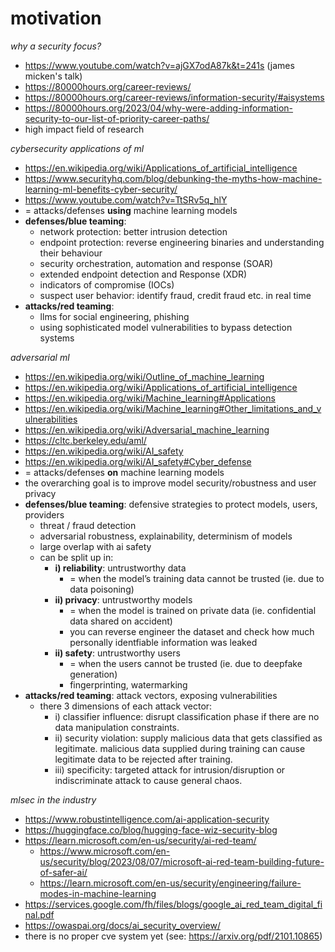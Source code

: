# motivation

*why a security focus?*

- https://www.youtube.com/watch?v=ajGX7odA87k&t=241s (james micken's talk)
- https://80000hours.org/career-reviews/
- https://80000hours.org/career-reviews/information-security/#aisystems
- https://80000hours.org/2023/04/why-were-adding-information-security-to-our-list-of-priority-career-paths/
- high impact field of research

*cybersecurity applications of ml*

- https://en.wikipedia.org/wiki/Applications_of_artificial_intelligence
- https://www.securityhq.com/blog/debunking-the-myths-how-machine-learning-ml-benefits-cyber-security/
- https://www.youtube.com/watch?v=TtSRv5q_hlY
- = attacks/defenses **using** machine learning models
- **defenses/blue teaming**:
	- network protection: better intrusion detection
	- endpoint protection: reverse engineering binaries and understanding their behaviour
	- security orchestration, automation and response (SOAR)
	- extended endpoint detection and Response (XDR)
	- indicators of compromise (IOCs)
	- suspect user behavior: identify fraud, credit fraud etc. in real time
- **attacks/red teaming**:
	- llms for social engineering, phishing
	- using sophisticated model vulnerabilities to bypass detection systems

*adversarial ml*

- https://en.wikipedia.org/wiki/Outline_of_machine_learning
- https://en.wikipedia.org/wiki/Applications_of_artificial_intelligence
- https://en.wikipedia.org/wiki/Machine_learning#Applications
- https://en.wikipedia.org/wiki/Machine_learning#Other_limitations_and_vulnerabilities
- https://en.wikipedia.org/wiki/Adversarial_machine_learning
- https://cltc.berkeley.edu/aml/
- https://en.wikipedia.org/wiki/AI_safety
- https://en.wikipedia.org/wiki/AI_safety#Cyber_defense
- = attacks/defenses **on** machine learning models
- the overarching goal is to improve model security/robustness and user privacy
- **defenses/blue teaming**: defensive strategies to protect models, users, providers
	- threat / fraud detection
	- adversarial robustness, explainability, determinism of models
	- large overlap with ai safety
	- can be split up in:
		- **i) reliability**: untrustworthy data
			- = when the model’s training data cannot be trusted (ie. due to data poisoning)
		- **ii) privacy**: untrustworthy models
			- = when the model is trained on private data (ie. confidential data shared on accident)
			- you can reverse engineer the dataset and check how much personally identfiable information was leaked
		- **ii) safety**: untrustworthy users
			- = when the users cannot be trusted (ie. due to deepfake generation)
			- fingerprinting, watermarking
- **attacks/red teaming**: attack vectors, exposing vulnerabilities
	- there 3 dimensions of each attack vector:
		- i) classifier influence: disrupt classification phase if there are no data manipulation constraints.
		- ii) security violation: supply malicious data that gets classified as legitimate. malicious data supplied during training can cause legitimate data to be rejected after training.
		- iii) specificity: targeted attack for intrusion/disruption or indiscriminate attack to cause general chaos.

*mlsec in the industry*

- https://www.robustintelligence.com/ai-application-security
- https://huggingface.co/blog/hugging-face-wiz-security-blog
- https://learn.microsoft.com/en-us/security/ai-red-team/
	- https://www.microsoft.com/en-us/security/blog/2023/08/07/microsoft-ai-red-team-building-future-of-safer-ai/
	- https://learn.microsoft.com/en-us/security/engineering/failure-modes-in-machine-learning
- https://services.google.com/fh/files/blogs/google_ai_red_team_digital_final.pdf
- https://owaspai.org/docs/ai_security_overview/
- there is no proper cve system yet (see: https://arxiv.org/pdf/2101.10865)
